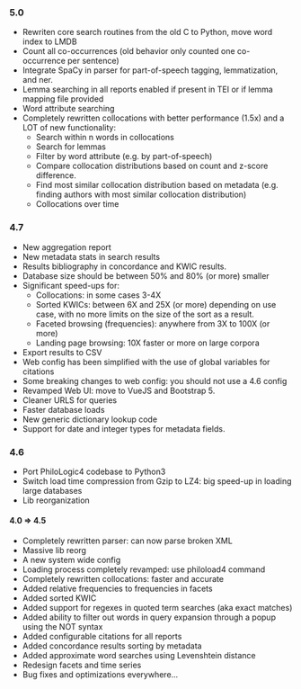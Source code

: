 ### 5.0 ###
* Rewriten core search routines from the old C to Python, move word index to LMDB
* Count all co-occurrences (old behavior only counted one co-occurrence per sentence)
* Integrate SpaCy in parser for part-of-speech tagging, lemmatization, and ner. 
* Lemma searching in all reports enabled if present in TEI or if lemma mapping file provided
* Word attribute searching
* Completely rewritten collocations with better performance (1.5x) and a LOT of new functionality:
   * Search within n words in collocations
   * Search for lemmas
   * Filter by word attribute (e.g. by part-of-speech)
   * Compare collocation distributions based on count and z-score difference.
   * Find most similar collocation distribution based on metadata (e.g. finding authors with most similar collocation distribution)
   * Collocations over time

### 4.7 ###
- New aggregation report
- New metadata stats in search results
- Results bibliography in concordance and KWIC results.
- Database size should be between 50% and 80% (or more) smaller
- Significant speed-ups for:
    * Collocations: in some cases 3-4X
    * Sorted KWICs: between 6X and 25X (or more) depending on use case, with no more limits on the size of the sort as a result.
    * Faceted browsing (frequencies): anywhere from 3X to 100X (or more)
    * Landing page browsing: 10X faster or more on large corpora
- Export results to CSV
- Web config has been simplified with the use of global variables for citations
- Some breaking changes to web config: you should not use a 4.6 config
- Revamped Web UI: move to VueJS and Bootstrap 5.
- Cleaner URLS for queries
- Faster database loads
- New generic dictionary lookup code
- Support for date and integer types for metadata fields.

### 4.6 ###
- Port PhiloLogic4 codebase to Python3
- Switch load time compression from Gzip to LZ4: big speed-up in loading large databases
- Lib reorganization

#### 4.0 => 4.5 ####
- Completely rewritten parser: can now parse broken XML
- Massive lib reorg
- A new system wide config
- Loading process completely revamped: use philoload4 command
- Completely rewritten collocations: faster and accurate
- Added relative frequencies to frequencies in facets
- Added sorted KWIC
- Added support for regexes in quoted term searches (aka exact matches)
- Added ability to filter out words in query expansion through a popup using the NOT syntax
- Added configurable citations for all reports
- Added concordance results sorting by metadata
- Added approximate word searches using Levenshtein distance
- Redesign facets and time series
- Bug fixes and optimizations everywhere...
